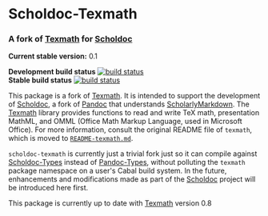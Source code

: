 Scholdoc-Texmath
================

### A fork of [Texmath][texmath] for [Scholdoc][scholdoc]

**Current stable version:** 0.1

**Development build status** [![build status][scholarly-devel-travisimage]][travis_stat]  
**Stable build status** [![build status][scholarly-travisimage]][travis_stat]

This package is a fork of [Texmath][texmath]. It is intended to support the
development of [Scholdoc][scholdoc], a fork of [Pandoc][pandoc] that
understands [ScholarlyMarkdown][scholmd]. The [Texmath][texmath] library
provides functions to read and write TeX math, presentation MathML, and OMML
(Office Math Markup Language, used in Microsoft Office). For more information,
consult the original README file of `texmath`, which is moved to [`README-texmath.md`][texmath-readme-blob].

`scholdoc-texmath` is currently just a trivial fork just so it can compile
against [Scholdoc-Types][scholdoc-types] instead of
[Pandoc-Types][pandoc-types], without polluting the `texmath` package namespace
on a user's Cabal build system. In the future, enhancements and modifications
made as part of the [Scholdoc][scholdoc] project will be introduced here first.

This package is currently up to date with [Texmath][texmath] version 0.8

[scholmd]: http://scholarlymarkdown.com
[scholdoc]: https://github.com/timtylin/scholdoc
[scholdoc-types]: https://github.com/timtylin/scholdoc-types
[texmath]: https://github.com/jgm/texmath
[pandoc]: http://johnmacfarlane.net/pandoc/
[pandoc-types]: https://github.com/jgm/pandoc-types
[travis_stat]: https://travis-ci.org/timtylin/scholdoc-texmath
[scholarly-devel-travisimage]: https://travis-ci.org/timtylin/scholdoc-texmath.svg?branch=scholarly-devel
[scholarly-travisimage]: https://travis-ci.org/timtylin/scholdoc-texmath.svg?branch=scholarly
[texmath-readme-blob]: https://github.com/timtylin/scholdoc-texmath/blob/scholarly-devel/README_TEXMATH.md
